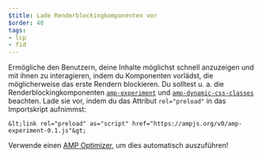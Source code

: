 ```yaml
---
$title: Lade Renderblockingkomponenten vor
$order: 40
tags:
- lcp
- fid
---
```


Ermögliche den Benutzern, deine Inhalte möglichst schnell anzuzeigen und mit ihnen zu interagieren, indem du Komponenten vorlädst, die möglicherweise das erste Rendern blockieren. Du solltest u. a. die Renderblockingkomponenten [`amp-experiment`](https://amp.dev/documentation/components/amp-experiment/?format=websites) und [`amp-dynamic-css-classes`](https://amp.dev/documentation/components/amp-dynamic-css-classes/) beachten. Lade sie vor, indem du das Attribut `rel="preload"` in das Importskript aufnimmst:

```
&lt;link rel="preload" as="script" href="https://ampjs.org/v0/amp-experiment-0.1.js"&gt;
```

Verwende einen [AMP Optimizer](https://amp.dev/documentation/guides-and-tutorials/optimize-and-measure/amp-optimizer-guide/), um dies automatisch auszuführen!
